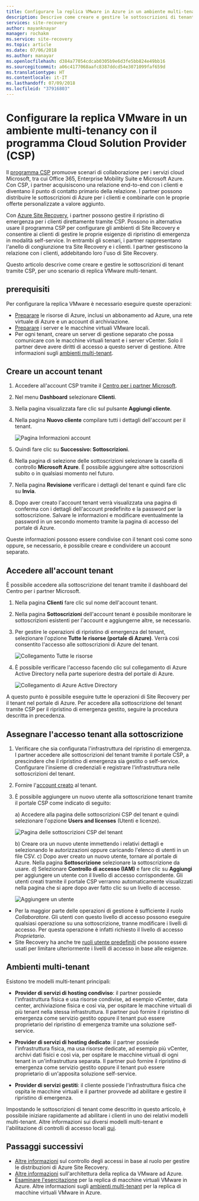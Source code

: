 ```yaml
---
title: Configurare la replica VMware in Azure in un ambiente multi-tenancy tramite Site Recovery e il programma Cloud Solution Provider (CSP) | Microsoft Docs
description: Descrive come creare e gestire le sottoscrizioni di tenant tramite CSP e distribuire Azure Site Recovery in una configurazione multi-tenant
services: site-recovery
author: mayanknayar
manager: rochakm
ms.service: site-recovery
ms.topic: article
ms.date: 07/06/2018
ms.author: manayar
ms.openlocfilehash: d384a77054cdcab0305b9e6d3fe5bb824e49bb16
ms.sourcegitcommit: a06c4177068aafc8387ddcd54e3071099faf659d
ms.translationtype: HT
ms.contentlocale: it-IT
ms.lasthandoff: 07/09/2018
ms.locfileid: "37916803"
---
```

# <a name="set-up-vmware-replication-in-a-multi-tenancy-environment-with-the-cloud-solution-provider-csp-program"></a>Configurare la replica VMware in un ambiente multi-tenancy con il programma Cloud Solution Provider (CSP)

Il [programma CSP](https://partner.microsoft.com/en-US/cloud-solution-provider) promuove scenari di collaborazione per i servizi cloud Microsoft, tra cui Office 365, Enterprise Mobility Suite e Microsoft Azure. Con CSP, i partner acquisiscono una relazione end-to-end con i clienti e diventano il punto di contatto primario della relazione. I partner possono distribuire le sottoscrizioni di Azure per i clienti e combinarle con le proprie offerte personalizzate a valore aggiunto.

Con [Azure Site Recovery](site-recovery-overview.md), i partner possono gestire il ripristino di emergenza per i clienti direttamente tramite CSP. Possono in alternativa usare il programma CSP per configurare gli ambienti di Site Recovery e consentire ai clienti di gestire le proprie esigenze di ripristino di emergenza in modalità self-service. In entrambi gli scenari, i partner rappresentano l'anello di congiunzione tra Site Recovery e i clienti. I partner gestiscono la relazione con i clienti, addebitando loro l'uso di Site Recovery.

Questo articolo descrive come creare e gestire le sottoscrizioni di tenant tramite CSP, per uno scenario di replica VMware multi-tenant.

## <a name="prerequisites"></a>prerequisiti

Per configurare la replica VMware è necessario eseguire queste operazioni:

- [Preparare](tutorial-prepare-azure.md) le risorse di Azure, inclusi un abbonamento ad Azure, una rete virtuale di Azure e un account di archiviazione.
- [Preparare](vmware-azure-tutorial-prepare-on-premises.md) i server e le macchine virtuali VMware locali.
- Per ogni tenant, creare un server di gestione separato che possa comunicare con le macchine virtuali tenant e i server vCenter. Solo il partner deve avere diritti di accesso a questo server di gestione. Altre informazioni sugli [ambienti multi-tenant](vmware-azure-multi-tenant-overview.md).

## <a name="create-a-tenant-account"></a>Creare un account tenant

1. Accedere all'account CSP tramite il [Centro per i partner Microsoft](https://partnercenter.microsoft.com/).
2. Nel menu **Dashboard** selezionare **Clienti**.
3. Nella pagina visualizzata fare clic sul pulsante **Aggiungi cliente**.
4. Nella pagina **Nuovo cliente** compilare tutti i dettagli dell'account per il tenant.

    ![Pagina Informazioni account](./media/vmware-azure-multi-tenant-csp-disaster-recovery/customer-add-filled.png)

5. Quindi fare clic su **Successivo: Sottoscrizioni**.
6. Nella pagina di selezione delle sottoscrizioni selezionare la casella di controllo **Microsoft Azure**. È possibile aggiungere altre sottoscrizioni subito o in qualsiasi momento nel futuro.
7. Nella pagina **Revisione** verificare i dettagli del tenant e quindi fare clic su **Invia**.
8. Dopo aver creato l'account tenant verrà visualizzata una pagina di conferma con i dettagli dell'account predefinito e la password per la sottoscrizione. Salvare le informazioni e modificare eventualmente la password in un secondo momento tramite la pagina di accesso del portale di Azure.

Queste informazioni possono essere condivise con il tenant così come sono oppure, se necessario, è possibile creare e condividere un account separato.

## <a name="access-the-tenant-account"></a>Accedere all'account tenant

È possibile accedere alla sottoscrizione del tenant tramite il dashboard del Centro per i partner Microsoft.

1. Nella pagina **Clienti** fare clic sul nome dell'account tenant.
2. Nella pagina **Sottoscrizioni** dell'account tenant è possibile monitorare le sottoscrizioni esistenti per l'account e aggiungerne altre, se necessario.
3. Per gestire le operazioni di ripristino di emergenza del tenant, selezionare l'opzione **Tutte le risorse (portale di Azure)**. Verrà così consentito l'accesso alle sottoscrizioni di Azure del tenant.

    ![Collegamento Tutte le risorse](./media/vmware-azure-multi-tenant-csp-disaster-recovery/all-resources-select.png)  

4. È possibile verificare l'accesso facendo clic sul collegamento di Azure Active Directory nella parte superiore destra del portale di Azure.

    ![Collegamento di Azure Active Directory](./media/vmware-azure-multi-tenant-csp-disaster-recovery/aad-admin-display.png)

A questo punto è possibile eseguire tutte le operazioni di Site Recovery per il tenant nel portale di Azure. Per accedere alla sottoscrizione del tenant tramite CSP per il ripristino di emergenza gestito, seguire la procedura descritta in precedenza.

## <a name="assign-tenant-access-to-the-subscription"></a>Assegnare l'accesso tenant alla sottoscrizione

1. Verificare che sia configurata l'infrastruttura del ripristino di emergenza. I partner accedere alle sottoscrizioni del tenant tramite il portale CSP, a prescindere che il ripristino di emergenza sia gestito o self-service. Configurare l'insieme di credenziali e registrare l'infrastruttura nelle sottoscrizioni del tenant.
2. Fornire l'[account creato](#create-a-tenant-account) al tenant.
3. È possibile aggiungere un nuovo utente alla sottoscrizione tenant tramite il portale CSP come indicato di seguito:

    a) Accedere alla pagina delle sottoscrizioni CSP del tenant e quindi selezionare l'opzione **Users and licenses** (Utenti e licenze).

      ![Pagina delle sottoscrizioni CSP del tenant](./media/vmware-azure-multi-tenant-csp-disaster-recovery/users-and-licences.png)

      b) Creare ora un nuovo utente immettendo i relativi dettagli e selezionando le autorizzazioni oppure caricando l'elenco di utenti in un file CSV.
    c) Dopo aver creato un nuovo utente, tornare al portale di Azure. Nella pagina **Sottoscrizione** selezionare la sottoscrizione da usare.
    d) Selezionare **Controllo di accesso (IAM)** e fare clic su **Aggiungi** per aggiungere un utente con il livello di accesso corrispondente. Gli utenti creati tramite il portale CSP verranno automaticamente visualizzati nella pagina che si apre dopo aver fatto clic su un livello di accesso.

      ![Aggiungere un utente](./media/vmware-azure-multi-tenant-csp-disaster-recovery/add-user-subscription.png)

- Per la maggior parte delle operazioni di gestione è sufficiente il ruolo *Collaboratore*. Gli utenti con questo livello di accesso possono eseguire qualsiasi operazione su una sottoscrizione, tranne modificare i livelli di accesso. Per questa operazione è infatti richiesto il livello di accesso *Proprietario*.
- Site Recovery ha anche tre [ruoli utente predefiniti](site-recovery-role-based-linked-access-control.md) che possono essere usati per limitare ulteriormente i livelli di accesso in base alle esigenze.

## <a name="multi-tenant-environments"></a>Ambienti multi-tenant

Esistono tre modelli multi-tenant principali:

* **Provider di servizi di hosting condiviso**: il partner possiede l'infrastruttura fisica e usa risorse condivise, ad esempio vCenter, data center, archiviazione fisica e così via, per ospitare le macchine virtuali di più tenant nella stessa infrastruttura. Il partner può fornire il ripristino di emergenza come servizio gestito oppure il tenant può essere proprietario del ripristino di emergenza tramite una soluzione self-service.

* **Provider di servizi di hosting dedicato**: il partner possiede l'infrastruttura fisica, ma usa risorse dedicate, ad esempio più vCenter, archivi dati fisici e così via, per ospitare le macchine virtuali di ogni tenant in un'infrastruttura separata. Il partner può fornire il ripristino di emergenza come servizio gestito oppure il tenant può essere proprietario di un'apposita soluzione self-service.

* **Provider di servizi gestiti**: il cliente possiede l'infrastruttura fisica che ospita le macchine virtuali e il partner provvede ad abilitare e gestire il ripristino di emergenza.

Impostando le sottoscrizioni di tenant come descritto in questo articolo, è possibile iniziare rapidamente ad abilitare i clienti in uno dei relativi modelli multi-tenant. Altre informazioni sui diversi modelli multi-tenant e l'abilitazione di controlli di accesso locali [qui](vmware-azure-multi-tenant-overview.md).

## <a name="next-steps"></a>Passaggi successivi
- [Altre informazioni](site-recovery-role-based-linked-access-control.md) sul controllo degli accessi in base al ruolo per gestire le distribuzioni di Azure Site Recovery.
- [Altre informazioni](vmware-azure-architecture.md) sull'architettura della replica da VMware ad Azure.
- [Esaminare l'esercitazione](vmware-azure-tutorial.md) per la replica di macchine virtuali VMware in Azure.
Altre informazioni sugli [ambienti multi-tenant](vmware-azure-multi-tenant-overview.md) per la replica di macchine virtuali VMware in Azure.
